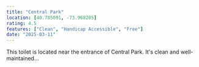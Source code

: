 ```yaml
---
title: "Central Park"
location: [40.785091, -73.968285]
rating: 4.5
features: ["Clean", "Handicap Accessible", "Free"]
date: "2025-03-11"
---
```

This toilet is located near the entrance of Central Park. It's clean and well-maintained...
